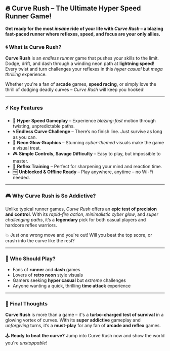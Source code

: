 ## 🔥 Curve Rush – The Ultimate Hyper Speed Runner Game!

**Get ready for the most *insane* ride of your life with *Curve Rush* – a blazing fast-paced runner where reflexes, speed, and focus are your only allies.**

### 🌀 What is Curve Rush?

**Curve Rush** is an *endless runner* game that pushes your skills to the limit. Dodge, drift, and dash through a winding neon path at **lightning speed**! Every twist and turn challenges your reflexes in this *hyper casual* but *mega thrilling* experience.

Whether you're a fan of **arcade** games, **speed racing**, or simply love the thrill of dodging deadly curves – *Curve Rush* will keep you hooked!

---

### ⚡ Key Features

* 🚀 **Hyper Speed Gameplay** – Experience *blazing-fast* motion through twisting, unpredictable paths.
* 🌀 **Endless Curve Challenge** – There’s no finish line. Just survive as long as you can.
* 🌟 **Neon Glow Graphics** – Stunning *cyber-themed* visuals make the game a visual treat.
* 🎮 **Simple Controls, Savage Difficulty** – Easy to play, but impossible to master.
* 🧠 **Reflex Training** – Perfect for sharpening your mind and reaction time.
* 🆓 **Unblocked & Offline Ready** – Play anywhere, anytime – no Wi-Fi needed.

---

### 🎮 Why Curve Rush is So Addictive?

Unlike typical runner games, *Curve Rush* offers an **epic test of precision and control**. With its *rapid-fire action*, *minimalistic cyber glow*, and *super challenging paths*, it’s a **legendary** pick for both casual players and hardcore reflex warriors.

💥 Just one wrong move and you're out! Will you beat the top score, or crash into the curve like the rest?

---

### 👾 Who Should Play?

* Fans of **runner** and **dash** games
* Lovers of **retro neon** style visuals
* Gamers seeking **hyper casual** but *extreme* challenges
* Anyone wanting a quick, thrilling **time attack** experience

---

### 🚀 Final Thoughts

**Curve Rush** is more than a game – it's a **turbo-charged test of survival** in a glowing vortex of curves. With its **super addictive** gameplay and *unforgiving* turns, it’s a **must-play** for any fan of **arcade and reflex** games.

🕹️ **Ready to beat the curve?** Jump into Curve Rush now and show the world you're *unstoppable!*
